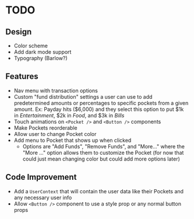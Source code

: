 # TODO

## Design

- Color scheme
- Add dark mode support
- Typography (Barlow?)

## Features

- Nav menu with transaction options
- Custom "fund distribution" settings a user can use to add predetermined amounts or percentages to specific pockets from a given amount. Ex: Payday hits ($6,000) and they select this option to put $1k in _Entertainment_, $2k in _Food_, and $3k in _Bills_
- Touch animations on `<Pocket />` and `<Button />` components
- Make Pockets reorderable
- Allow user to change Pocket color
- Add menu to Pocket that shows up when clicked
  - Options are "Add Funds", "Remove Funds", and "More..." where the "More ..." option allows them to customize the Pocket (for now that could just mean changing color but could add more options later)

## Code Improvement

- Add a `UserContext` that will contain the user data like their Pockets and any necessary user info
- Allow `<Button />` component to use a style prop or any normal button props

